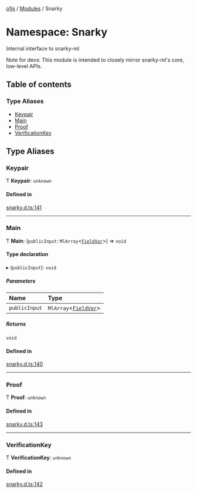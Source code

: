 [o1js](../README.md) / [Modules](../modules.md) / Snarky

# Namespace: Snarky

Internal interface to snarky-ml

Note for devs: This module is intended to closely mirror snarky-ml's core, low-level APIs.

## Table of contents

### Type Aliases

- [Keypair](Snarky.md#keypair)
- [Main](Snarky.md#main)
- [Proof](Snarky.md#proof)
- [VerificationKey](Snarky.md#verificationkey)

## Type Aliases

### Keypair

Ƭ **Keypair**: `unknown`

#### Defined in

[snarky.d.ts:141](https://github.com/o1-labs/rename-snarkyjs/blob/fec4d35f/src/snarky.d.ts#L141)

___

### Main

Ƭ **Main**: (`publicInput`: `MlArray`<[`FieldVar`](../modules.md#fieldvar-1)\>) => `void`

#### Type declaration

▸ (`publicInput`): `void`

##### Parameters

| Name | Type |
| :------ | :------ |
| `publicInput` | `MlArray`<[`FieldVar`](../modules.md#fieldvar-1)\> |

##### Returns

`void`

#### Defined in

[snarky.d.ts:140](https://github.com/o1-labs/rename-snarkyjs/blob/fec4d35f/src/snarky.d.ts#L140)

___

### Proof

Ƭ **Proof**: `unknown`

#### Defined in

[snarky.d.ts:143](https://github.com/o1-labs/rename-snarkyjs/blob/fec4d35f/src/snarky.d.ts#L143)

___

### VerificationKey

Ƭ **VerificationKey**: `unknown`

#### Defined in

[snarky.d.ts:142](https://github.com/o1-labs/rename-snarkyjs/blob/fec4d35f/src/snarky.d.ts#L142)
